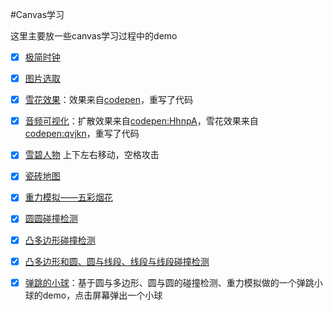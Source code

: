 #Canvas学习

这里主要放一些canvas学习过程中的demo

- [x] [极简时钟](http://lingyucoder.github.io/learn-canvas/clock/clock.html)

- [x] [图片选取](http://lingyucoder.github.io/learn-canvas/imagePicker/imagePicker.html)

- [x] [雪花效果](http://lingyucoder.github.io/learn-canvas/snow/snow.html)：效果来自[codepen](http://codepen.io/john052/pen/CwzGu)，重写了代码

- [x] [音频可视化](http://lingyucoder.github.io/learn-canvas/audioVisualiser/audioVisualiser.html)：扩散效果来自[codepen:HhnpA](http://codepen.io/thepheer/pen/HhnpA)，雪花效果来自[codepen:qvjkn](http://codepen.io/loktar00/pen/qvjkn)，重写了代码

- [x] [雪碧人物](http://lingyucoder.github.io/learn-canvas/sprites/sprites.html) 上下左右移动，空格攻击

- [x] [瓷砖地图](http://lingyucoder.github.io/learn-canvas/tilemap/tilemap.html)

- [x] [重力模拟——五彩烟花](http://lingyucoder.github.io/learn-canvas/gravity/gravity.html)

- [x] [圆圆碰撞检测](http://lingyucoder.github.io/learn-canvas/collision/collisionCircle.html)

- [x] [凸多边形碰撞检测](http://lingyucoder.github.io/learn-canvas/collision/collisionCircle.html)

- [x] [凸多边形和圆、圆与线段、线段与线段碰撞检测](http://lingyucoder.github.io/learn-canvas/collision/collisionShapeAndCircle.html)

- [x] [弹跳的小球](http://lingyucoder.github.io/learn-canvas/bounce/bounce.html)：基于圆与多边形、圆与圆的碰撞检测、重力模拟做的一个弹跳小球的demo，点击屏幕弹出一个小球
